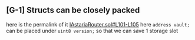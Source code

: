 ## [G-1] Structs can be closely packed
here is the permalink of it [IAstariaRouter.sol#L101-L105](https://github.com/code-423n4/2023-01-astaria/blob/1bfc58b42109b839528ab1c21dc9803d663df898/src/interfaces/IAstariaRouter.sol#L101-L105)
here `address vault;` can be placed under `uint8 version;` so that we can save 1 storage slot